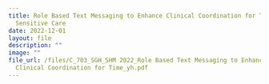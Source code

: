 ```yaml
---
title: Role Based Text Messaging to Enhance Clinical Coordination for Time
  Sensitive Care
date: 2022-12-01
layout: file
description: ""
image: ""
file_url: /files/C_703_SGH_SHM 2022_Role Based Text Messaging to Enhance
  Clinical Coordination for Time_yh.pdf
---
```

